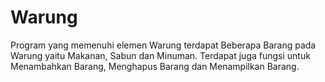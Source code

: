 # Warung
Program yang memenuhi elemen Warung
terdapat Beberapa Barang pada Warung yaitu Makanan, Sabun dan Minuman.
Terdapat juga fungsi untuk Menambahkan Barang, Menghapus Barang dan Menampilkan Barang. 
